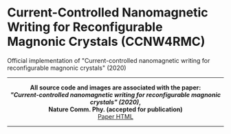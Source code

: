 # Current-Controlled Nanomagnetic Writing for Reconfigurable Magnonic Crystals (CCNW4RMC)
Official implementation of "Current-controlled nanomagnetic writing for reconfigurable magnonic crystals" (2020)

----

<p align="center">
<b>All source code and images are associated with the paper: <br />
<i>"Current-controlled nanomagnetic writing for reconfigurable magnonic crystals" (2020)</i>,<br />
Nature Comm. Phy. (accepted for publication)</b><br />
<a href="https://www.nature.com/articles/s42005-020-00487-y">Paper HTML</a>
</p>

----

